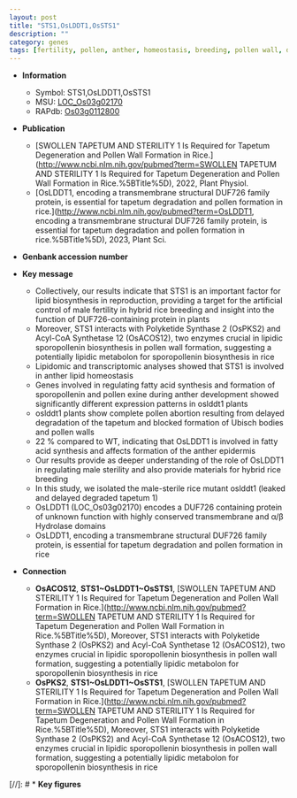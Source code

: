```yaml
---
layout: post
title: "STS1,OsLDDT1,OsSTS1"
description: ""
category: genes
tags: [fertility, pollen, anther, homeostasis, breeding, pollen wall, development, sterility, tapetum, anther development, male sterility, epidermis, hydrolase, tapetum degradation, pollen formation]
---
```


* **Information**  
    + Symbol: STS1,OsLDDT1,OsSTS1  
    + MSU: [LOC_Os03g02170](http://rice.uga.edu/cgi-bin/ORF_infopage.cgi?orf=LOC_Os03g02170)  
    + RAPdb: [Os03g0112800](https://rapdb.dna.affrc.go.jp/locus/?name=Os03g0112800)  

* **Publication**  
    + [SWOLLEN TAPETUM AND STERILITY 1 Is Required for Tapetum Degeneration and Pollen Wall Formation in Rice.](http://www.ncbi.nlm.nih.gov/pubmed?term=SWOLLEN TAPETUM AND STERILITY 1 Is Required for Tapetum Degeneration and Pollen Wall Formation in Rice.%5BTitle%5D), 2022, Plant Physiol.
    + [OsLDDT1, encoding a transmembrane structural DUF726 family protein, is essential for tapetum degradation and pollen formation in rice.](http://www.ncbi.nlm.nih.gov/pubmed?term=OsLDDT1, encoding a transmembrane structural DUF726 family protein, is essential for tapetum degradation and pollen formation in rice.%5BTitle%5D), 2023, Plant Sci.

* **Genbank accession number**  

* **Key message**  
    + Collectively, our results indicate that STS1 is an important factor for lipid biosynthesis in reproduction, providing a target for the artificial control of male fertility in hybrid rice breeding and insight into the function of DUF726-containing protein in plants
    + Moreover, STS1 interacts with Polyketide Synthase 2 (OsPKS2) and Acyl-CoA Synthetase 12 (OsACOS12), two enzymes crucial in lipidic sporopollenin biosynthesis in pollen wall formation, suggesting a potentially lipidic metabolon for sporopollenin biosynthesis in rice
    + Lipidomic and transcriptomic analyses showed that STS1 is involved in anther lipid homeostasis
    + Genes involved in regulating fatty acid synthesis and formation of sporopollenin and pollen exine during anther development showed significantly different expression patterns in oslddt1 plants
    + oslddt1 plants show complete pollen abortion resulting from delayed degradation of the tapetum and blocked formation of Ubisch bodies and pollen walls
    + 22 % compared to WT, indicating that OsLDDT1 is involved in fatty acid synthesis and affects formation of the anther epidermis
    + Our results provide as deeper understanding of the role of OsLDDT1 in regulating male sterility and also provide materials for hybrid rice breeding
    + In this study, we isolated the male-sterile rice mutant oslddt1 (leaked and delayed degraded tapetum 1)
    + OsLDDT1 (LOC_Os03g02170) encodes a DUF726 containing protein of unknown function with highly conserved transmembrane and α/β Hydrolase domains
    + OsLDDT1, encoding a transmembrane structural DUF726 family protein, is essential for tapetum degradation and pollen formation in rice

* **Connection**  
    + __OsACOS12__, __STS1~OsLDDT1~OsSTS1__, [SWOLLEN TAPETUM AND STERILITY 1 Is Required for Tapetum Degeneration and Pollen Wall Formation in Rice.](http://www.ncbi.nlm.nih.gov/pubmed?term=SWOLLEN TAPETUM AND STERILITY 1 Is Required for Tapetum Degeneration and Pollen Wall Formation in Rice.%5BTitle%5D),  Moreover, STS1 interacts with Polyketide Synthase 2 (OsPKS2) and Acyl-CoA Synthetase 12 (OsACOS12), two enzymes crucial in lipidic sporopollenin biosynthesis in pollen wall formation, suggesting a potentially lipidic metabolon for sporopollenin biosynthesis in rice
    + __OsPKS2__, __STS1~OsLDDT1~OsSTS1__, [SWOLLEN TAPETUM AND STERILITY 1 Is Required for Tapetum Degeneration and Pollen Wall Formation in Rice.](http://www.ncbi.nlm.nih.gov/pubmed?term=SWOLLEN TAPETUM AND STERILITY 1 Is Required for Tapetum Degeneration and Pollen Wall Formation in Rice.%5BTitle%5D),  Moreover, STS1 interacts with Polyketide Synthase 2 (OsPKS2) and Acyl-CoA Synthetase 12 (OsACOS12), two enzymes crucial in lipidic sporopollenin biosynthesis in pollen wall formation, suggesting a potentially lipidic metabolon for sporopollenin biosynthesis in rice

[//]: # * **Key figures**  


